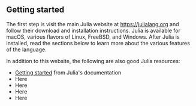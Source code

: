 ---
---

## Getting started

The first step is visit the main Julia website at <https://julialang.org> and follow their download and installation instructions. Julia is available for macOS, various flavors of Linux, FreeBSD, and Windows. After Julia is installed, read the sections below to learn more about the various features of the language.

In addition to this website, the following are also good Julia resources:

- [Getting started](https://docs.julialang.org/en/v1/manual/getting-started/) from Julia's documentation
- Here
- Here
- Here
- Here
